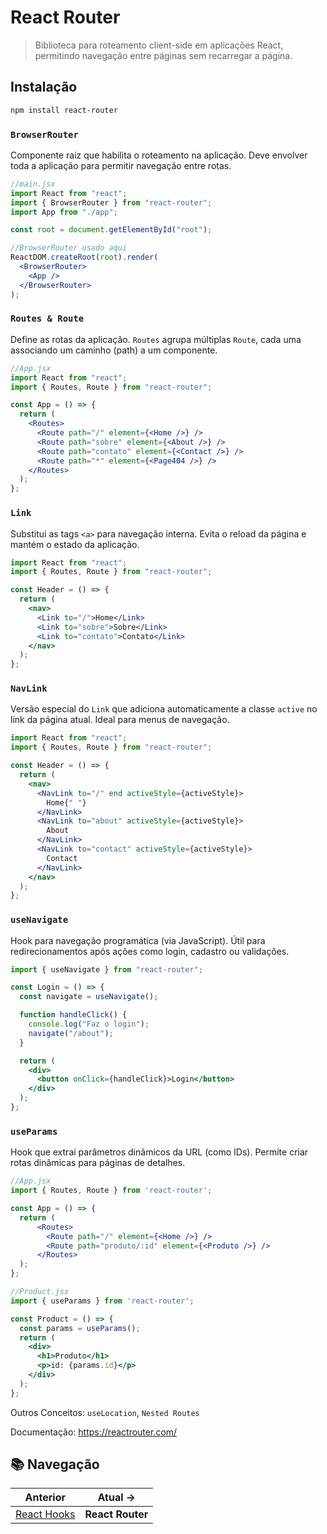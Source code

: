 # React Router

> Biblioteca para roteamento client-side em aplicações React, permitindo navegação entre páginas sem recarregar a página.

## Instalação

```bash
npm install react-router
```

### `BrowserRouter`

Componente raiz que habilita o roteamento na aplicação. Deve envolver toda a aplicação para permitir navegação entre rotas.

```jsx
//main.jsx
import React from "react";
import { BrowserRouter } from "react-router";
import App from "./app";

const root = document.getElementById("root");

//BrowserRouter usado aqui
ReactDOM.createRoot(root).render(
  <BrowserRouter>
    <App />
  </BrowserRouter>
);
```

### `Routes & Route`

Define as rotas da aplicação. `Routes` agrupa múltiplas `Route`, cada uma associando um caminho (path) a um componente.

```jsx
//App.jsx
import React from "react";
import { Routes, Route } from "react-router";

const App = () => {
  return (
    <Routes>
      <Route path="/" element={<Home />} />
      <Route path="sobre" element={<About />} />
      <Route path="contato" element={<Contact />} />
      <Route path="*" element={<Page404 />} />
    </Routes>
  );
};
```

### `Link`

Substitui as tags `<a>` para navegação interna. Evita o reload da página e mantém o estado da aplicação.

```jsx
import React from "react";
import { Routes, Route } from "react-router";

const Header = () => {
  return (
    <nav>
      <Link to="/">Home</Link>
      <Link to="sobre">Sobre</Link>
      <Link to="contato">Contato</Link>
    </nav>
  );
};
```

### `NavLink`

Versão especial do `Link` que adiciona automaticamente a classe `active` no link da página atual. Ideal para menus de navegação.

```jsx
import React from "react";
import { Routes, Route } from "react-router";

const Header = () => {
  return (
    <nav>
      <NavLink to="/" end activeStyle={activeStyle}>
        Home{" "}
      </NavLink>
      <NavLink to="about" activeStyle={activeStyle}>
        About
      </NavLink>
      <NavLink to="contact" activeStyle={activeStyle}>
        Contact
      </NavLink>
    </nav>
  );
};
```

### `useNavigate`

Hook para navegação programática (via JavaScript). Útil para redirecionamentos após ações como login, cadastro ou validações.

```jsx
import { useNavigate } from "react-router";

const Login = () => {
  const navigate = useNavigate();

  function handleClick() {
    console.log("Faz o login");
    navigate("/about");
  }

  return (
    <div>
      <button onClick={handleClick}>Login</button>
    </div>
  );
};
```

### `useParams`

Hook que extrai parâmetros dinâmicos da URL (como IDs). Permite criar rotas dinâmicas para páginas de detalhes.

```jsx
//App.jsx
import { Routes, Route } from 'react-router';

const App = () => {
  return (
      <Routes>
        <Route path="/" element={<Home />} />
        <Route path="produto/:id" element={<Produto />} />
      </Routes>
  );
};
```

```jsx
//Product.jsx
import { useParams } from 'react-router';

const Product = () => {
  const params = useParams();
  return (
    <div>
      <h1>Produto</h1>
      <p>id: {params.id}</p>
    </div>
  );
};
```

Outros Conceitos: `useLocation`, `Nested Routes`

Documentação: https://reactrouter.com/

## 📚 Navegação

| **Anterior** | **Atual →** |
|---|---|
[React Hooks](./2-react-css.md) | **React Router**
